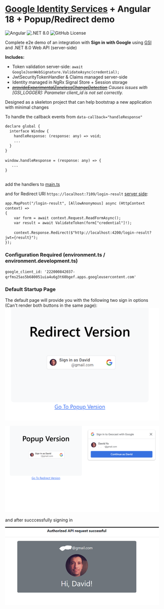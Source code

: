 # [Google Identity Services](https://developers.google.com/identity/gsi/web/guides/overview) + Angular 18 + Popup/Redirect demo 

![Angular](https://img.shields.io/badge/Angular-v18-blue)
![.NET 8.0](https://img.shields.io/badge/.NET-v8.0-blue)
![GitHub License](https://img.shields.io/github/license/gradx/GrpcHttp3Net80Demo)


Complete e2e demo of an integration with **Sign in with Google** using [GSI](https://developers.google.com/identity/gsi/web/guides/client-library) and .NET 8.0 Web API (server-side)

**Includes:** 
- Token validation server-side: `await GoogleJsonWebSignature.ValidateAsync(credential);`
- JwtSecurityTokenHandler & Claims managed server-side
- Identity managed in NgRx Signal Store + Session storage
- ~~[_provideExperimentalZonelessChangeDetection_](https://netbasal.com/navigating-the-new-era-of-angular-zoneless-change-detection-unveiled-e7404de69b89)~~ _Causes issues with [GSI_LOGGER]: Parameter client_id is not set correctly._

Designed as a skeleton project that can help bootstrap a new application with minimal changes

To handle the callback events from `data-callback="handleResponse"`

```            
declare global {
  interface Window {
    handleResponse: (response: any) => void;
    ...
  }
}

window.handleResponse = (response: any) => { 
   ...
}


```

add the handlers to [main.ts](https://github.com/gradx/angular-18-sign-in-google-demo/blob/main/Angular18-Google-Sign-In/src/main.ts)

and for Redirect URI `https://localhost:7109/login-result` [server side](https://github.com/gradx/angular-18-sign-in-google-demo/blob/main/DotNet8MinimalApiJWT/DotNet8MinimalApiJWT/Program.cs): 
```
app.MapPost("/login-result", [AllowAnonymous] async (HttpContext context) =>
{
    var form = await context.Request.ReadFormAsync();
    var result = await ValidateToken(form["credential"]!);

    context.Response.Redirect($"http://localhost:4200/login-result?jwt={result}");
});
```



### Configuration Required (environment.ts / environment.development.ts)
`google_client_id: '222000842037-qrfms25as5b680051uia4u6g3t60bgef.apps.googleusercontent.com'`

### Default Startup Page
 The default page will provide you with the following two sign in options (Can't render both buttons in the same page): 
![Redirect](https://github.com/gradx/angular-18-sign-in-google-demo/blob/main/docs/images/Redirect.png 'Redirect')

![Popup](https://github.com/gradx/angular-18-sign-in-google-demo/blob/main/docs/images/Popup.png 'Popup')

and after succcessfully signing in

![Profile](https://github.com/gradx/angular-18-sign-in-google-demo/blob/main/docs/images/Profile.png 'Profile')
